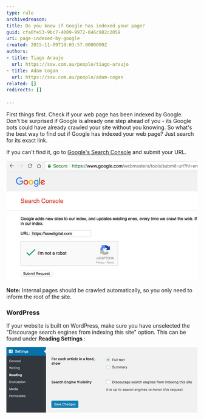 ```yaml
---
type: rule
archivedreason: 
title: Do you know if Google has indexed your page?
guid: cfa0fe53-9bc7-4089-9972-046c982c2059
uri: page-indexed-by-google
created: 2015-11-09T18:03:57.0000000Z
authors:
- title: Tiago Araujo
  url: https://ssw.com.au/people/tiago-araujo
- title: Adam Cogan
  url: https://ssw.com.au/people/adam-cogan
related: []
redirects: []

---
```


First things first. Check if your web page has been indexed by Google. Don't be surprised if Google is already one step ahead of you - its Google bots could have already crawled your site without you knowing. So what's the best way to find out if Google has indexed your web page? Just search for its exact link.

<!--endintro-->

If you can't find it, go to [Google's Search Console](https://www.google.com/webmasters/tools/submit-url) and submit your URL.

![Figure: Sending a website to Google](sending-url-to-google.jpg)  

**Note:** Internal pages should be crawled automatically, so you only need to inform the root of the site.

### WordPress 
   


If your website is built on WordPress, make sure you have unselected the "Discourage search engines from indexing this site" option. This can be found under      **Reading Settings** :

![Figure: WordPress has an out-of-the-box functionality to discourage search engines to show the site](wordpress-search-engines.jpg)
